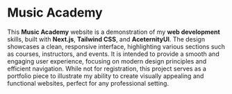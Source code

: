 # Music Academy
This **Music Academy** website is a demonstration of my **web development** skills, built with **Next.js**, **Tailwind CSS**, and **AceternityUI**. The design showcases a clean, responsive interface, highlighting various sections such as courses, instructors, and events. It is intended to provide a smooth and engaging user experience, focusing on modern design principles and efficient navigation. While not for registration, this project serves as a portfolio piece to illustrate my ability to create visually appealing and functional websites, perfect for any professional setting.
